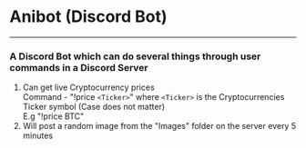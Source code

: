 # Anibot (Discord Bot)
---
### A Discord Bot which can do several things through user commands in a Discord Server
1. Can get live Cryptocurrency prices<br/>
Command - "!price `<Ticker>`" where `<Ticker>` is the Cryptocurrencies Ticker symbol (Case does not matter)<br/>
E.g "!price BTC"
2. Will post a random image from the "Images" folder on the server every 5 minutes<br/>


